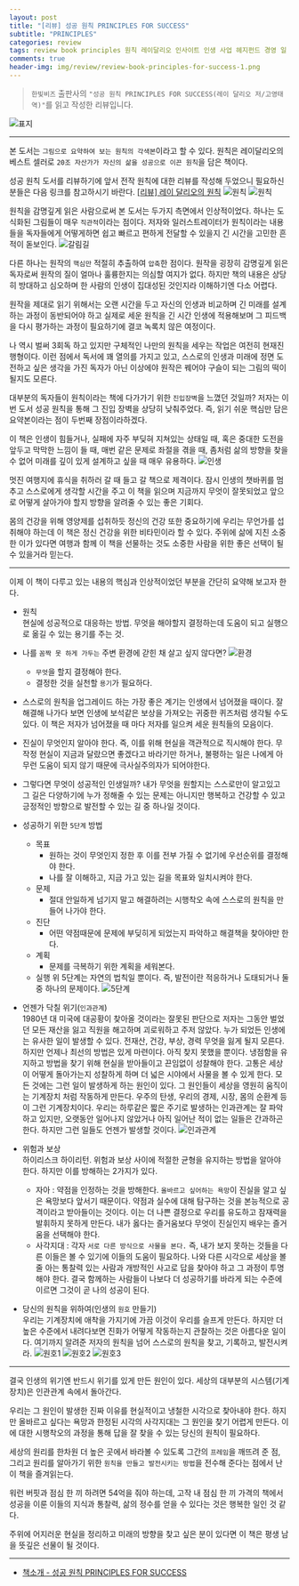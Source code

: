 ```yaml
---  
layout: post  
title: "[리뷰] 성공 원칙 PRINCIPLES FOR SUCCESS"  
subtitle: "PRINCIPLES"  
categories: review  
tags: review book principles 원칙 레이달리오 인사이트 인생 사업 헤지펀드 경영 일 자서전
comments: true  
header-img: img/review/review-book-principles-for-success-1.png
---  
```

  
> `한빛비즈` 출판사의 `"성공 원칙 PRINCIPLES FOR SUCCESS(레이 달리오 저/고영태 역)"`를 읽고 작성한 리뷰입니다.  

![표지](https://theorydb.github.io/assets/img/review/review-book-principles-for-success-1.png)  

---

본 도서는 `그림으로 요약하여 보는 원칙의 각색본`이라고 할 수 있다. 원칙은 레이달리오의 베스트 셀러로 `20조 자산가가 자신의 삶을 성공으로 이끈 원칙`을 담은 책이다.

성공 원칙 도서를 리뷰하기에 앞서 전작 원칙에 대한 리뷰를 작성해 두었으니 필요하신 분들은 다음 링크를 참고하시기 바란다. [[리뷰] 레이 달리오의 원칙](https://theorydb.github.io/review/2020/09/04/review-book-principles/)
![원칙](https://theorydb.github.io/assets/img/review/review-book-principles-for-success-2.png) 
![원칙](https://theorydb.github.io/assets/img/review/review-book-principles-for-success-3.png) 

원칙을 감명깊게 읽은 사람으로써 본 도서는 두가지 측면에서 인상적이었다. 하나는 도식화된 그림들이 매우 `직관적`이라는 점이다. 저자와 일러스트레이터가 원칙이라는 내용들을 독자들에게 어떻게하면 쉽고 빠르고 편하게 전달할 수 있을지 긴 시간을 고민한 흔적이 돋보인다.
![갈림길](https://theorydb.github.io/assets/img/review/review-book-principles-for-success-9.png)  

다른 하나는 원작의 `핵심만` 적절히 추출하여 `압축`한 점이다. 원작을 굉장히 감명깊게 읽은 독자로써 원작의 질이 얼마나 훌륭한지는 의심할 여지가 없다. 하지만 책의 내용은 상당히 방대하고 심오하며 한 사람의 인생이 집대성된 것인지라 이해하기엔 다소 어렵다.

원작을 제대로 읽기 위해서는 오랜 시간을 두고 자신의 인생과 비교하며 긴 미래를 설계하는 과정이 동반되어야 하고 실제로 세운 원칙을 긴 시간 인생에 적용해보며 그 피드백을 다시 평가하는 과정이 필요하기에 결코 녹록치 않은 여정이다. 

나 역시 벌써 3회독 하고 있지만 구체적인 나만의 원칙을 세우는 작업은 여전히 현재진행형이다. 이런 점에서 독서에 꽤 열의를 가지고 있고, 스스로의 인생과 미래에 정면 도전하고 싶은 생각을 가진 독자가 아닌 이상에야 원작은 꿰어야 구슬이 되는 그림의 떡이 될지도 모른다.

대부분의 독자들이 원칙이라는 책에 다가가기 위한 `진입장벽`을 느꼈던 것일까? 저자는 이번 도서 성공 원칙을 통해 그 진입 장벽을 상당히 낮춰주었다. 즉, 읽기 쉬운 핵심만 담은 요약본이라는 점이 두번째 장점이라하겠다.

이 책은 인생이 힘들거나, 실패에 자주 부딪혀 지쳐있는 상태일 때, 혹은 중대한 도전을 앞두고 막막한 느낌이 들 때, 매번 같은 문제로 좌절을 겪을 때, 좀처럼 삶의 방향을 찾을 수 없어 미래를 깊이 있게 설계하고 싶을 때 매우 유용하다.
![인생](https://theorydb.github.io/assets/img/review/review-book-principles-for-success-7.png) 

멋진 여행지에 휴식을 취하러 갈 때 들고 갈 책으로 제격이다. 잠시 인생의 챗바퀴를 멈추고 스스로에게 생각할 시간을 주고 이 책을 읽으며 지금까지 무엇이 잘못되었고 앞으로 어떻게 살아가야 할지 방향을 알려줄 수 있는 좋은 기회다. 

몸의 건강을 위해 영양제를 섭취하듯 정신의 건강 또한 중요하기에 우리는 무언가를 섭취해야 하는데 이 책은 정신 건강을 위한 비타민이라 할 수 있다. 주위에 삶에 지친 소중한 이가 있다면 여행과 함께 이 책을 선물하는 것도 소중한 사람을 위한 좋은 선택이 될 수 있을거라 믿는다.

---

이제 이 책이 다루고 있는 내용의 핵심과 인상적이었던 부분을 간단히 요약해 보고자 한다.

* 원칙  
  현실에 성공적으로 대응하는 방법. 무엇을 해야할지 결정하는데 도움이 되고 실행으로 옮길 수 있는 용기를 주는 것.

* 나를 `꼼짝 못 하게 가두는` 주변 환경에 갇힌 채 살고 싶지 않다면?
  ![환경](https://theorydb.github.io/assets/img/review/review-book-principles-for-success-8.png) 
  - `무엇`을 할지 결정해야 한다.
  - 결정한 것을 실천할 `용기`가 필요하다.

* 스스로의 원칙을 업그레이드 하는 가장 좋은 계기는 인생에서 넘어졌을 때이다. 
  잘 해결해 나가다 보면 인생에 보석같은 보상을 가져오는 귀중한 퀴즈처럼 생각될 수도 있다. 이 책은 저자가 넘어졌을 때 마다 저자를 일으켜 세운 원칙들의 모음이다. 

* 진실이 무엇인지 알아야 한다. 
  즉, 이를 위해 현실을 객관적으로 직시해야 한다. 무작정 현실이 지금과 달랐으면 좋겠다고 바라기만 하거나, 불평하는 일은 나에게 아무런 도움이 되지 않기 때문에 극사실주의자가 되어야한다. 

* 그렇다면 무엇이 성공적인 인생일까?
  내가 무엇을 원할지는 스스로만이 알고있고 그 길은 다양하기에 누가 정해줄 수 있는 문제는 아니지만 행복하고 건강할 수 있고 긍정적인 방향으로 발전할 수 있는 길 중 하나일 것이다.

* 성공하기 위한 `5단계` 방법  
  - 목표
    + 원하는 것이 무엇인지 정한 후 이를 전부 가질 수 없기에 우선순위를 결정해야 한다.
    + 나를 잘 이해하고, 지금 가고 있는 길을 목표와 일치시켜야 한다.
  - 문제
    + 절대 안일하게 넘기지 말고 해결하려는 시행착오 속에 스스로의 원칙을 만들어 나가야 한다.
  - 진단
    + 어떤 약점때문에 문제에 부딪히게 되었는지 파악하고 해결책을 찾아야만 한다.
  - 계획 
    + 문제를 극복하기 위한 계획을 세워본다.
  - 실행
  위 5단계는 자연의 법칙일 뿐이다. 즉, 발전이란 적응하거나 도태되거나 둘 중 하나의 문제이다. 
  ![5단계](https://theorydb.github.io/assets/img/review/review-book-principles-for-success-11.png)  

* 언젠가 닥칠 위기(`인과관계`)  
  1980년 대 미국에 대공황이 찾아올 것이라는 잘못된 판단으로 저자는 그동안 벌었던 모든 재산을 잃고 직원을 해고하며 괴로워하고 주저 않았다. 누가 되었든 인생에는 유사한 일이 발생할 수 있다. 
  전재산, 건강, 부상, 경력 무엇을 잃게 될지 모른다. 하지만 언제나 최선의 방법은 있게 마련이다. 아직 찾지 못했을 뿐이다. 냉점함을 유지하고 방법을 찾기 위해 현실을 받아들이고 끈임없이 성찰해야 한다. 
  고통은 세상이 어떻게 돌아가는지 성찰하게 하며 더 넓은 시야에서 사물을 볼 수 있게 한다. 모든 것에는 그런 일이 발생하게 하는 원인이 있다. 그 원인들이 세상을 영원히 움직이는 기계장치 처럼 작동하게 만든다. 우주의 탄생, 우리의 경제, 시장, 몸의 순환계 등이 그런 기계장치이다. 
  우리는 하루같은 짧은 주기로 발생하는 인과관계는 잘 파악하고 있지만, 오랫동안 일어나지 않았거나 아직 일어난 적이 없는 일들은 간과하곤 한다. 하지만 그런 일들도 언젠가 발생할 것이다. 
  ![인과관계](https://theorydb.github.io/assets/img/review/review-book-principles-for-success-10.png)  

* 위험과 보상  
  하이리스크 하이리턴. 위험과 보상 사이에 적절한 균형을 유지하는 방법을 알아야 한다. 하지만 이를 방해하는 2가지가 있다.
  - 자아 : 약점을 인정하는 것을 방해한다. `올바르고 싶어하는 욕망`이 진실을 알고 싶은 욕망보다 앞서기 때문이다. 약점과 실수에 대해 탐구하는 것을 본능적으로 공격이라고 받아들이는 것이다. 이는 더 나쁜 결정으로 우리를 유도하고 잠재력을 발휘하지 못하게 만든다. 내가 옳다는 즐거움보다 무엇이 진실인지 배우는 즐거움을 선택해야 한다. 
  - 사각지대 : 각자 `서로 다른 방식으로 사물을 본다.` 즉, 내가 보지 못하는 것들을 다른 이들은 볼 수 있기에 이들의 도움이 필요하다. 나와 다른 시각으로 세상을 볼 줄 아는 통찰력 있는 사람과 개방적인 사고로 답을 찾아야 하고 그 과정이 투명해야 한다. 결국 함께하는 사람들이 나보다 더 성공하기를 바라게 되는 수준에 이르면 그것이 곧 나의 성공이 된다. 

* 당신의 원칙을 위하여(인생의 `원호` 만들기)   
  우리는 기계장치에 애착을 가지기에 가끔 이것이 우리를 슬프게 만든다. 하지만 더 높은 수준에서 내려다보면 진화가 어떻게 작동하는지 관찰하는 것은 아름다운 일이다. 
  여기까지 알려준 저자의 원칙을 넘어 스스로의 원칙을 찾고, 기록하고, 발전시켜라. 
  ![원호1](https://theorydb.github.io/assets/img/review/review-book-principles-for-success-4.png) 
  ![원호2](https://theorydb.github.io/assets/img/review/review-book-principles-for-success-5.png) 
  ![원호3](https://theorydb.github.io/assets/img/review/review-book-principles-for-success-6.png) 

---
  
결국 인생의 위기엔 반드시 위기를 있게 만든 원인이 있다. 세상의 대부분의 시스템(기계장치)은 인관관계 속에서 돌아간다. 

우리는 그 원인이 발생한 진짜 이유를 현실적이고 냉철한 시각으로 찾아내야 한다. 하지만 올바르고 싶다는 욕망과 한정된 시각의 사각지대는 그 원인을 찾기 어렵게 만든다. 이에 대한 시행착오의 과정을 통해 답을 잘 찾을 수 있는 당신의 원칙이 필요하다.

세상의 원리를 한차원 더 높은 곳에서 바라볼 수 있도록 그간의 `프레임`을 깨뜨려 준 점, 그리고 원리를 알아가기 위한 `원칙을 만들고 발전시키는 방법`을 전수해 준다는 점에서 난 이 책을 즐겨읽는다.

워런 버핏과 점심 한 끼 하려면 54억을 줘야 하는데, 고작 내 점심 한 끼 가격의 책에서 성공을 이룬 이들의 지식과 통찰력, 삶의 정수를 얻을 수 있다는 것은 행복한 일인 것 같다. 

주위에 어지러운 현실을 정리하고 미래의 방향을 찾고 싶은 분이 있다면 이 책은 평생 남을 뜻깊은 선물이 될 것이다.

---

* [책소개 - 성공 원칙 PRINCIPLES FOR SUCCESS](http://www.yes24.com/Product/Goods/93767725?OzSrank=2)


